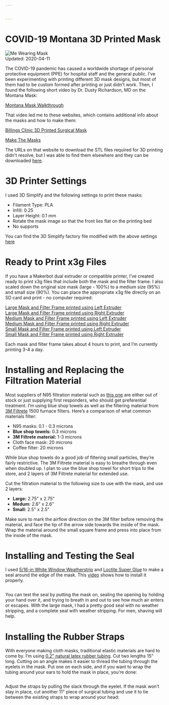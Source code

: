 ```yaml
---


---
```


<h1 id="covid-19-montana-3d-printed-mask">COVID-19 Montana 3D Printed Mask</h1>
<p><img src="https://github.com/lwhitty/COVID-19_Montana_3D_Printed_Mask/raw/master/Lee_wearing_mask_400px.jpg" alt="Me Wearing Mask"><br>
Updated: 2020-04-11</p>
<p>The COVID-19 pandemic has caused a worldwide shortage of personal protective equipment (PPE) for hospital staff and the general public. I’ve been experimenting with printing different 3D mask designs, but most of them had to be custom formed after printing or just didn’t work. Then, I found the following short video by Dr. Dusty Richardson, MD on the Montana Mask:</p>
<p><a href="https://www.youtube.com/watch?v=nArDE44miz0">Montana Mask Walkthrough</a></p>
<p>That video led me to these websites, which contains additional info about the masks and how to make them:</p>
<p><a href="https://www.billingsclinic.com/foundation/3d-printed-surgical-mask/">Billings Clinic 3D Printed Surgical Mask</a></p>
<p><a href="https://www.makethemasks.com/">Make The Masks</a></p>
<p>The URLs on that website to download the STL files required for 3D printing didn’t resolve, but I was able to find them elsewhere and they can be downloaded <a href="https://github.com/lwhitty/COVID-19_Montana_3D_Printed_Mask/raw/master/n95-montana-mask.zip">here</a>.</p>
<h1 id="d-printer-settings">3D Printer Settings</h1>
<p>I used 3D Simplify and the following settings to print these masks:</p>
<ul>
<li>Filament Type: PLA</li>
<li>Infill: 0.25</li>
<li>Layer Height: 0.1 mm</li>
<li>Rotate the mask image so that the front lies flat on the printing bed</li>
<li>No supports</li>
</ul>
<p>You can find the 3D Simplify factory file modified with the above settings <a href="https://github.com/lwhitty/COVID-19_Montana_3D_Printed_Mask/raw/master/MontanaMasks.factory">here</a></p>
<h1 id="ready-to-print-x3g-files">Ready to Print x3g Files</h1>
<p>If you have a Makerbot dual extruder or compatible printer, I’ve created ready to print x3g files that include both the mask and the filter frame. I also scaled down the original size mask (large - 100%) to a medium size (95%) and small size (90%). You can place the appropriate x3g file directly on an SD card and print - no computer required:</p>
<p><a href="https://github.com/lwhitty/COVID-19_Montana_3D_Printed_Mask/raw/master/MontanaMasks_100_PLA_L.x3g">Large Mask and Filter Frame printed using Left Extruder</a><br>
<a href="https://github.com/lwhitty/COVID-19_Montana_3D_Printed_Mask/raw/master/MontanaMasks_100_PLA_R.x3g">Large Mask and Filter Frame printed using Right Extruder</a><br>
<a href="https://github.com/lwhitty/COVID-19_Montana_3D_Printed_Mask/raw/master/MontanaMasks_95_PLA_L.x3g">Medium Mask and Filter Frame printed using Left Extruder</a><br>
<a href="https://github.com/lwhitty/COVID-19_Montana_3D_Printed_Mask/raw/master/MontanaMasks_95_PLA_R.x3g">Medium Mask and Filter Frame printed using Right Extruder</a><br>
<a href="https://github.com/lwhitty/COVID-19_Montana_3D_Printed_Mask/raw/master/MontanaMasks_90_PLA_L.x3g">Small Mask and Filter Frame printed using Left Extruder</a><br>
<a href="https://github.com/lwhitty/COVID-19_Montana_3D_Printed_Mask/raw/master/MontanaMasks_90_PLA_R.x3g">Small Mask and Filter Frame printed using Right Extruder</a></p>
<p>Each mask and filter frame takes about 4 hours to print, and I’m currently printing 3-4 a day.</p>
<h1 id="installing-and-replacing-the-filtration-material">Installing and Replacing the Filtration Material</h1>
<p>Most suppliers of N95 filtration material such as <a href="https://www.flowmarkhightech.com/">this one</a> are either out of stock or just supplying first responders, who should get preferential treatment. I’m using blue shop towels as well as the filtering material from <a href="https://www.filtrete.com/3M/en_US/filtrete/about-us/the-right-filter-for-you/">3M Filtrete</a> 1500 furnace filters. Here’s a comparison of what common materials filter:</p>
<ul>
<li>N95 masks: 0.1 - 0.3 microns</li>
<li><strong>Blue shop towels:</strong> 0.3 microns</li>
<li><strong>3M Filtrete material:</strong> 1-3 microns</li>
<li>Cloth face mask: 20 microns</li>
<li>Coffee filter: 20 microns</li>
</ul>
<p>While blue shop towels do a good job of filtering small particles, they’re fairly restrictive. The 3M Filtrete material is easy to breathe through even when doubled up. I plan to use the blue shop towel for short trips to the store, and 2 layers of 3M Filtrete material for extended use.</p>
<p>Cut the filtration material to the following size to use with the mask, and use 2 layers:</p>
<ul>
<li><strong>Large:</strong> 2.75" x 2.75"</li>
<li><strong>Medum:</strong> 2.6" x 2.6"</li>
<li><strong>Small:</strong> 2.5" x 2.5"</li>
</ul>
<p>Make sure to mark the airflow direction on the 3M filter before removing the material, and face the tip of the arrow side towards  the inside of the mask. Wrap the material around the small square frame and press into place from the inside of the mask.</p>
<h1 id="installing-and-testing-the-seal">Installing and Testing the Seal</h1>
<p>I used <a href="https://www.lowes.com/pd/M-D-17-ft-x-5-16-in-White-Window-Seal-Rubber-Window-Weatherstrip/1010041">5/16-in White Window Weatherstrip</a> and <a href="https://www.lowes.com/pd/LOCTITE-Precision-Pen-Super-Glue-Gel-4-Gram-Super-Glue-Clear-Multipurpose-Adhesive/1000939724">Loctite Super Glue</a> to make a seal around the edge of the mask. This <a href="https://www.youtube.com/watch?v=UkYnSPlj7AI&amp;list=PLZI0BjypoZ-bdtBwPr9JfbpGa-oSaFYXc&amp;index=4&amp;t=0s">video</a> shows how to install it properly.</p>
<p><img src="https://github.com/lwhitty/COVID-19_Montana_3D_Printed_Mask/raw/master/blue_mask_stripping_frame_400px.jpg" alt=""></p>
<p>You can test the seal by putting the mask on, sealing the opening by holding your hand over it, and trying to breath in and out to see how much air enters or escapes. With the large mask, I had a pretty good seal with no weather stripping, and a complete seal with weather stripping. For men, shaving will help.</p>
<h1 id="installing-the-rubber-straps">Installing the Rubber Straps</h1>
<p>With everyone making cloth masks, traditional elastic materials are hard to come by.  I’m using <a href="https://www.amazon.com/gp/product/B01LYF949F/ref=ppx_od_dt_b_asin_title_s02?ie=UTF8&amp;psc=1">0.2" natural latex rubber tubing</a>. Cut two lengths 15" long. Cutting on an angle makes it easier to thread the tubing through the eyelets in the mask. Put one on each side, and if you want to wrap the tubing around your ears to hold the mask in place, you’re done:</p>
<p><img src="https://github.com/lwhitty/COVID-19_Montana_3D_Printed_Mask/raw/master/blue_mask_stripping_straps_1_400px.jpg" alt=""></p>
<p>Adjust the straps by pulling the slack through the eyelet. If the mask won’t stay in place, cut another 11" piece of surgical tubing and use it to tie between the existing straps to wrap around your head:</p>
<p><img src="https://github.com/lwhitty/COVID-19_Montana_3D_Printed_Mask/raw/master/blue_mask_stripping_straps_2_400px.jpg" alt=""></p>

